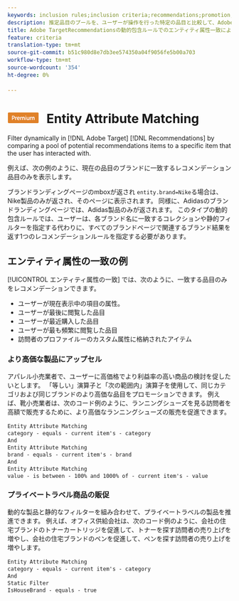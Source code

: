 ```yaml
---
keywords: inclusion rules;inclusion criteria;recommendations;promotion;promotions;dynamic filtering;dynamic;entity attribute matching
description: 推定品目のプールを、ユーザーが操作を行った特定の品目と比較して、Adobe TargetRecommendationsで動的にフィルタリングします。
title: Adobe TargetRecommendationsの動的包含ルールでのエンティティ属性一致によるフィルター
feature: criteria
translation-type: tm+mt
source-git-commit: b51c980d8e7db3ee574350a04f9056fe5b00a703
workflow-type: tm+mt
source-wordcount: '354'
ht-degree: 0%

---
```



# ![PREMIUM](/help/assets/premium.png) Entity Attribute Matching

Filter dynamically in [!DNL Adobe Target] [!DNL Recommendations] by comparing a pool of potential recommendations items to a specific item that the user has interacted with.

例えば、次の例のように、現在の品目のブランドに一致するレコメンデーション品目のみを表示します。

ブランドランディングページのmboxが返され `entity.brand=Nike`る場合は、Nike製品のみが返され、そのページに表示されます。 同様に、Adidasのブランドランディングページでは、Adidas製品のみが返されます。 このタイプの動的包含ルールでは、ユーザーは、各ブランド名に一致するコレクションや静的フィルターを指定する代わりに、すべてのブランドページで関連するブランド結果を返す1つのレコメンデーションルールを指定する必要があります。

## エンティティ属性の一致の例

[!UICONTROL エンティティ属性の一致] では、次のように、一致する品目のみをレコメンデーションできます。

* ユーザーが現在表示中の項目の属性。
* ユーザーが最後に閲覧した品目
* ユーザーが最近購入した品目
* ユーザーが最も頻繁に閲覧した品目
* 訪問者のプロファイルーのカスタム属性に格納されたアイテム

### より高価な製品にアップセル

アパレル小売業者で、ユーザーに高価格でより利益率の高い商品の検討を促したいとします。 「等しい」演算子と「次の範囲内」演算子を使用して、同じカテゴリおよび同じブランドのより高価な品目をプロモーションできます。 例えば、靴小売業者は、次のコード例のように、ランニングシューズを見る訪問者を高額で販売するために、より高価なランニングシューズの販売を促進できます。

```
Entity Attribute Matching
category - equals - current item's - category 
And 
Entity Attribute Matching
brand - equals - current item's - brand 
And 
Entity Attribute Matching
value - is between - 100% and 1000% of - current item's - value
```

### プライベートラベル商品の販促

動的な製品と静的なフィルターを組み合わせて、プライベートラベルの製品を推進できます。 例えば、オフィス供給会社は、次のコード例のように、会社の住宅ブランドのトナーカートリッジを促進して、トナーを探す訪問者の売り上げを増やし、会社の住宅ブランドのペンを促進して、ペンを探す訪問者の売り上げを増やします。

```
Entity Attribute Matching
category - equals - current item's - category 
And
Static Filter
IsHouseBrand - equals - true
```
